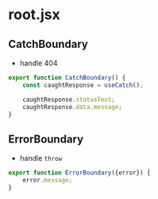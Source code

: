 # root.jsx

## CatchBoundary

- handle 404

```jsx
export function CatchBoundary() {
    const caughtResponse = useCatch();

    caughtResponse.statusText;
    caughtResponse.data.message;
}
```

## ErrorBoundary

- handle `throw`

```jsx
export function ErrorBoundary({error}) {
    error.message;
}
```
